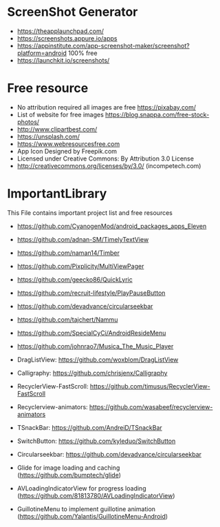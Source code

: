 # ScreenShot Generator 
* https://theapplaunchpad.com/
* https://screenshots.appure.io/apps
* https://appinstitute.com/app-screenshot-maker/screenshot?platform=android   100% free
* https://launchkit.io/screenshots/


# Free resource

* No attribution required all images are free https://pixabay.com/
* List of website for free images https://blog.snappa.com/free-stock-photos/
* http://www.clipartbest.com/
* https://unsplash.com/
* https://www.webresourcesfree.com
* App Icon Designed by Freepik.com 
* Licensed under Creative Commons: By Attribution 3.0 License
* http://creativecommons.org/licenses/by/3.0/ (incompetech.com)

# ImportantLibrary
This File  contains important project list and free resources

* https://github.com/CyanogenMod/android_packages_apps_Eleven
* https://github.com/adnan-SM/TimelyTextView
* https://github.com/naman14/Timber
* https://github.com/Pixplicity/MultiViewPager
* https://github.com/geecko86/QuickLyric
* https://github.com/recruit-lifestyle/PlayPauseButton
* https://github.com/devadvance/circularseekbar
* https://github.com/tajchert/Nammu
* https://github.com/SpecialCyCi/AndroidResideMenu
 * https://github.com/johnrao7/Musica_The_Music_Player 
 * DragListView: https://github.com/woxblom/DragListView 
 * Calligraphy: https://github.com/chrisjenx/Calligraphy 
 * RecyclerView-FastScroll: https://github.com/timusus/RecyclerView-FastScroll 
 * Recyclerview-animators: https://github.com/wasabeef/recyclerview-animators 
 * TSnackBar: https://github.com/AndreiD/TSnackBar 
 * SwitchButton: https://github.com/kyleduo/SwitchButton 
 * Circularseekbar: https://github.com/devadvance/circularseekbar 

* Glide for image loading and caching (https://github.com/bumptech/glide)
* AVLoadingIndicatorView for progress loading (https://github.com/81813780/AVLoadingIndicatorView)
* GuillotineMenu to implement guillotine animation (https://github.com/Yalantis/GuillotineMenu-Android)

